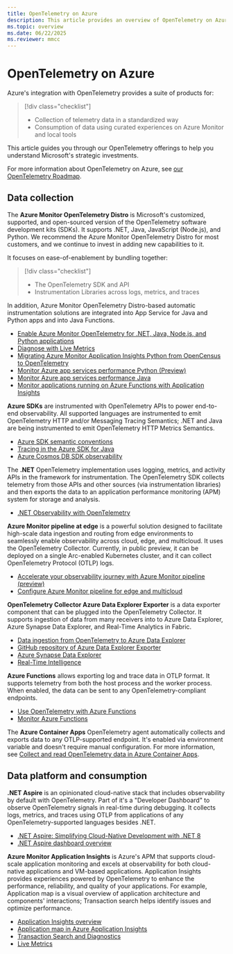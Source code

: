 ```yaml
---
title: OpenTelemetry on Azure 
description: This article provides an overview of OpenTelemetry on Azure.
ms.topic: overview
ms.date: 06/22/2025
ms.reviewer: mmcc
---
```


# OpenTelemetry on Azure

Azure's integration with OpenTelemetry provides a suite of products for:

> [!div class="checklist"]
> - Collection of telemetry data in a standardized way
> - Consumption of data using curated experiences on Azure Monitor and local tools

This article guides you through our OpenTelemetry offerings to help you understand Microsoft's strategic investments.

For more information about OpenTelemetry on Azure, see [our OpenTelemetry Roadmap](https://techcommunity.microsoft.com/t5/azure-observability-blog/making-azure-the-best-place-to-observe-your-apps-with/ba-p/3995896).

## Data collection

The **Azure Monitor OpenTelemetry Distro** is Microsoft's customized, supported, and open-sourced version of the OpenTelemetry software development kits (SDKs). It supports .NET, Java, JavaScript (Node.js), and Python. We recommend the Azure Monitor OpenTelemetry Distro for most customers, and we continue to invest in adding new capabilities to it.

It focuses on ease-of-enablement by bundling together:

> [!div class="checklist"]
> - The OpenTelemetry SDK and API
> - Instrumentation Libraries across logs, metrics, and traces

In addition, Azure Monitor OpenTelemetry Distro-based automatic instrumentation solutions are integrated into App Service for Java and Python apps and into Java Functions.

- [Enable Azure Monitor OpenTelemetry for .NET, Java, Node.js, and Python applications](./opentelemetry-enable.md)
- [Diagnose with Live Metrics](./live-stream.md)
- [Migrating Azure Monitor Application Insights Python from OpenCensus to OpenTelemetry](./opentelemetry-python-opencensus-migrate.md)
- [Monitor Azure app services performance Python (Preview)](./azure-web-apps-python.md)
- [Monitor Azure app services performance Java](./azure-web-apps-java.md)
- [Monitor applications running on Azure Functions with Application Insights](./monitor-functions.md)

**Azure SDKs** are instrumented with OpenTelemetry APIs to power end-to-end observability. All supported languages are instrumented to emit OpenTelemetry HTTP and/or Messaging Tracing Semantics; .NET and Java are being instrumented to emit OpenTelemetry HTTP Metrics Semantics.

- [Azure SDK semantic conventions](https://github.com/Azure/azure-sdk/blob/main/docs/tracing/distributed-tracing-conventions.md)
- [Tracing in the Azure SDK for Java](/azure/developer/java/sdk/tracing)
- [Azure Cosmos DB SDK observability](/azure/cosmos-db/nosql/sdk-observability)

The **.NET** OpenTelemetry implementation uses logging, metrics, and activity APIs in the framework for instrumentation. The OpenTelemetry SDK collects telemetry from those APIs and other sources (via instrumentation libraries) and then exports the data to an application performance monitoring (APM) system for storage and analysis.

- [.NET Observability with OpenTelemetry](/dotnet/core/diagnostics/observability-with-otel)

**Azure Monitor pipeline at edge** is a powerful solution designed to facilitate high-scale data ingestion and routing from edge environments to seamlessly enable observability across cloud, edge, and multicloud. It uses the OpenTelemetry Collector. Currently, in public preview, it can be deployed on a single Arc-enabled Kubernetes cluster, and it can collect OpenTelemetry Protocol (OTLP) logs.

- [Accelerate your observability journey with Azure Monitor pipeline (preview)](https://techcommunity.microsoft.com/t5/azure-observability-blog/accelerate-your-observability-journey-with-azure-monitor/ba-p/4124852)
- [Configure Azure Monitor pipeline for edge and multicloud](../essentials/edge-pipeline-configure.md)

**OpenTelemetry Collector Azure Data Explorer Exporter** is a data exporter component that can be plugged into the OpenTelemetry Collector. It supports ingestion of data from many receivers into to Azure Data Explorer, Azure Synapse Data Explorer, and Real-Time Analytics in Fabric. 

- [Data ingestion from OpenTelemetry to Azure Data Explorer](/azure/data-explorer/open-telemetry-connector)
- [GitHub repository of Azure Data Explorer Exporter](https://github.com/open-telemetry/opentelemetry-collector-contrib/tree/main/exporter/azuredataexplorerexporter)
- [Azure Synapse Data Explorer](/azure/synapse-analytics/data-explorer/data-explorer-overview)
- [Real-Time Intelligence](/fabric/real-time-intelligence/overview)

**Azure Functions** allows exporting log and trace data in OTLP format. It supports telemetry from both the host process and the worker process. When enabled, the data can be sent to any OpenTelemetry-compliant endpoints.

- [Use OpenTelemetry with Azure Functions](/azure/azure-functions/opentelemetry-howto)
- [Monitor Azure Functions](/azure/azure-functions/monitor-functions)

The **Azure Container Apps** OpenTelemetry agent automatically collects and exports data to any OTLP-supported endpoint. It's enabled via environment variable and doesn't require manual configuration. For more information, see [Collect and read OpenTelemetry data in Azure Container Apps](/azure/container-apps/opentelemetry-agents).

## Data platform and consumption

**.NET Aspire** is an opinionated cloud-native stack that includes observability by default with OpenTelemetry. Part of it's a "Developer Dashboard" to observe OpenTelemetry signals in real-time during debugging. It collects logs, metrics, and traces using OTLP from applications of any OpenTelemetry-supported languages besides .NET.

- [.NET Aspire: Simplifying Cloud-Native Development with .NET 8](https://devblogs.microsoft.com/dotnet/introducing-dotnet-aspire-simplifying-cloud-native-development-with-dotnet-8/)
- [.NET Aspire dashboard overview](/dotnet/aspire/fundamentals/dashboard/overview)

**Azure Monitor Application Insights** is Azure's APM that supports cloud-scale application monitoring and excels at observability for both cloud-native applications and VM-based applications. Application Insights provides experiences powered by OpenTelemetry to enhance the performance, reliability, and quality of your applications. For example, Application map is a visual overview of application architecture and components' interactions; Transaction search helps identify issues and optimize performance.

- [Application Insights overview](./app-insights-overview.md)
- [Application map in Azure Application Insights](./app-map.md)
- [Transaction Search and Diagnostics](./transaction-search-and-diagnostics.md)
- [Live Metrics](./live-stream.md)
